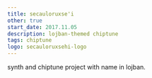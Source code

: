 ```yaml
---
title: secauloruxse'i
other: true
start_date: 2017.11.05
description: lojban-themed chiptune
tags: chiptune
logo: secauloruxsehi-logo
---
```


synth and chiptune project with name in lojban.
